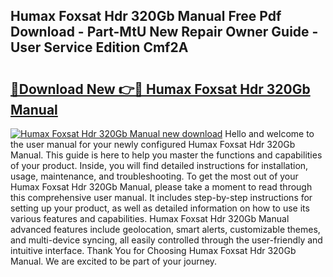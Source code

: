 ## Humax Foxsat Hdr 320Gb Manual Free Pdf Download - Part-MtU New Repair Owner Guide - User Service Edition Cmf2A

# <h2><a href="http://cf26353.oget.top/?id=Humax+Foxsat+Hdr+320Gb+Manual">🔗Download New 👉🔴 Humax Foxsat Hdr 320Gb Manual</a></h2>

[![Humax Foxsat Hdr 320Gb Manual new download](https://i.imgur.com/5g1atiW.png)](http://cf26353.oget.top/?id=Humax+Foxsat+Hdr+320Gb+Manual)
Hello and welcome to the user manual for your newly configured Humax Foxsat Hdr 320Gb Manual. This guide is here to help you master the functions and capabilities of your product. Inside, you will find detailed instructions for installation, usage, maintenance, and troubleshooting. To get the most out of your Humax Foxsat Hdr 320Gb Manual, please take a moment to read through this comprehensive user manual. It includes step-by-step instructions for setting up your product, as well as detailed information on how to use its various features and capabilities. Humax Foxsat Hdr 320Gb Manual advanced features include geolocation, smart alerts, customizable themes, and multi-device syncing, all easily controlled through the user-friendly and intuitive interface. Thank You for Choosing Humax Foxsat Hdr 320Gb Manual. We are excited to be part of your journey.
